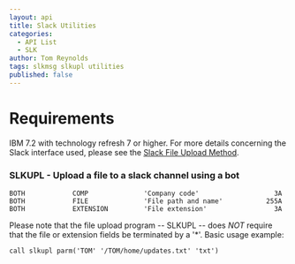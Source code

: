 ```yaml
---
layout: api
title: Slack Utilities
categories:
  - API List
  - SLK
author: Tom Reynolds
tags: slkmsg slkupl utilities 
published: false
---
```


# Requirements

IBM 7.2 with technology refresh 7 or higher. For more details concerning the Slack interface used, please see the [Slack File Upload Method](https://api.slack.com/methods/files.upload).

### SLKUPL - Upload a file to a slack channel using a bot
```
BOTH            COMP              'Company code'                   3A
BOTH            FILE              'File path and name'           255A
BOTH            EXTENSION         'File extension'                 3A
```
Please note that the file upload program -- SLKUPL -- does *NOT* require that the file or extension fields be terminated by a '*'. Basic usage example:
```
call slkupl parm('TOM' '/TOM/home/updates.txt' 'txt') 
```
